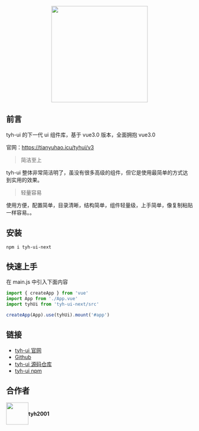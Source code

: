 <p align="center">
  <img height="260px" src="https://tianyuhao.icu/tyhui/v3/assets/logo.1320fb15.png">
</p>

## 前言

tyh-ui 的下一代 ui 组件库，基于 vue3.0 版本，全面拥抱 vue3.0

官网：https://tianyuhao.icu/tyhui/v3

> 简洁至上

tyh-ui 整体非常简洁明了，虽没有很多高级的组件，但它是使用最简单的方式达到实用的效果。

> 轻量容易

使用方便，配置简单，目录清晰，结构简单，组件轻量级，上手简单，像复制粘贴一样容易。。

## 安装

```shell
npm i tyh-ui-next
```

## 快速上手

在 main.js 中引入下面内容

```js
import { createApp } from 'vue'
import App from './App.vue'
import tyhUi from 'tyh-ui-next/src'

createApp(App).use(tyhUi).mount('#app')
```

## 链接

- [tyh-ui 官网](https://tianyuhao.icu/tyhui/v3)
- [Github](https://github.com/Tyh2001)
- [tyh-ui 源码仓库](https://github.com/Tyh2001/tyh-ui-next)
- [tyh-ui npm](https://www.npmjs.com/package/tyh-ui-next)

## 合作者

<div style="display: flex; align-items: center;">
  <img style=" float: left;" height="60px" src="https://www.hualigs.cn/image/608132a6c15b2.jpg">
  <h4 style="display: inline-block;">tyh2001</h4>
</div>
